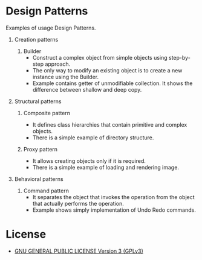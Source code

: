 # Design Patterns
Examples of usage Design Patterns.

1. Creation patterns
   1. Builder
      * Construct a complex object from simple objects using step-by-step approach.
      * The only way to modify an existing object is to create a new instance using the Builder.
      * Example contains getter of unmodifiable collection. It shows the difference between shallow and deep copy.
    
1. Structural patterns
   
   1. Composite pattern
      * It defines class hierarchies that contain primitive and complex objects.
      * There is a simple example of directory structure.
      
   1. Proxy pattern
      * It allows creating objects only if it is required. 
      * There is a simple example of loading and rendering image.
   
1. Behavioral patterns
   1. Command pattern
      * It separates the object that invokes the operation from the object that actually performs the operation.
      * Example shows simply implementation of Undo Redo commands.

License
========
- [GNU GENERAL PUBLIC LICENSE Version 3 (GPLv3)](LICENSE.md)